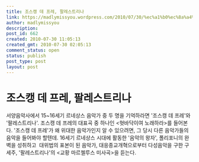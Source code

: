 ```yaml
---
title: 조스캥 데 프레, 팔레스트리나
link: https://madlymissyou.wordpress.com/2010/07/30/%ec%a1%b0%ec%8a%a4%ec%ba%a5-%eb%8d%b0-%ed%94%84%eb%a0%88-%ed%8c%94%eb%a0%88%ec%8a%a4%ed%8a%b8%eb%a6%ac%eb%82%98/
author: madlymissyou
description: 
post_id: 662
created: 2010-07-30 11:05:13
created_gmt: 2010-07-30 02:05:13
comment_status: open
status: publish
post_type: post
layout: post
---
```


# 조스캥 데 프레, 팔레스트리나

서양음악사에서 15~16세기 르네상스 음악가 중 두 명을 기억하라면 '조스캥 데 프레'와 '팔레스트리나'. 조스캥 데 프레의 대표곡 중 하나인 <혓바닥이여 노래하라>를 들어본다. '조스캥 데 프레'가 왜 위대한 음악가인지 알 수 있으려면, 그 당시 다른 음악가들의 음악을 들어봐야 할텐데. 16세기 르네상스 시대에 활동한 '음악의 왕자', 폴리포니의 완벽을 성취하고  대위법의 표본이 된 음악가, 대응종교개혁으로부터 다성음악을 구한 구세주, '팔레스트리나'의 <교황 마르첼루스 미사곡>을 듣는다.